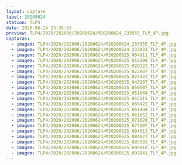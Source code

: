 ```yaml
---
layout: capture
label: 20200624
station: TLP4
date: 2020-06-24 23:35:55
preview: TLP4/2020/202006/20200624/M20200624_233555_TLP_4P.jpg
capturas:
  - imagem: TLP4/2020/202006/20200624/M20200624_233555_TLP_4P.jpg
  - imagem: TLP4/2020/202006/20200624/M20200624_233933_TLP_4P.jpg
  - imagem: TLP4/2020/202006/20200624/M20200625_004911_TLP_4P.jpg
  - imagem: TLP4/2020/202006/20200624/M20200625_014200_TLP_4P.jpg
  - imagem: TLP4/2020/202006/20200624/M20200625_020122_TLP_4P.jpg
  - imagem: TLP4/2020/202006/20200624/M20200625_022807_TLP_4P.jpg
  - imagem: TLP4/2020/202006/20200624/M20200625_024322_TLP_4P.jpg
  - imagem: TLP4/2020/202006/20200624/M20200625_043207_TLP_4P.jpg
  - imagem: TLP4/2020/202006/20200624/M20200625_050507_TLP_4P.jpg
  - imagem: TLP4/2020/202006/20200624/M20200625_051644_TLP_4P.jpg
  - imagem: TLP4/2020/202006/20200624/M20200625_055115_TLP_4P.jpg
  - imagem: TLP4/2020/202006/20200624/M20200625_060422_TLP_4P.jpg
  - imagem: TLP4/2020/202006/20200624/M20200625_061404_TLP_4P.jpg
  - imagem: TLP4/2020/202006/20200624/M20200625_061652_TLP_4P.jpg
  - imagem: TLP4/2020/202006/20200624/M20200625_071620_TLP_4P.jpg
  - imagem: TLP4/2020/202006/20200624/M20200625_074207_TLP_4P.jpg
  - imagem: TLP4/2020/202006/20200624/M20200625_084613_TLP_4P.jpg
  - imagem: TLP4/2020/202006/20200624/M20200625_084827_TLP_4P.jpg
  - imagem: TLP4/2020/202006/20200624/M20200625_085503_TLP_4P.jpg
  - imagem: TLP4/2020/202006/20200624/M20200625_090918_TLP_4P.jpg
  - imagem: TLP4/2020/202006/20200624/M20200625_092041_TLP_4P.jpg
---
```

